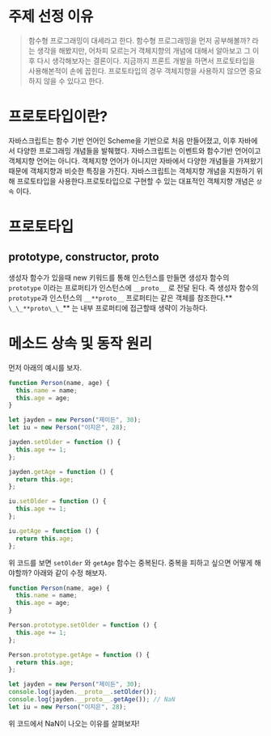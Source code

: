 # 주제 선정 이유

> 함수형 프로그래밍이 대세라고 한다. 함수형 프로그래밍을 먼저 공부해볼까? 라는 생각을 해봤지만, 어차피 모르는거 객체지향의 개념에 대해서 알아보고 그 이후 다시 생각해보자는 결론이다. 지금까지 프론트 개발을 하면서 프로토타입을 사용해본적이 손에 꼽힌다. 프로토타입의 경우 객체지향을 사용하지 않으면 중요하지 않을 수 있다고 한다.

# 프로토타입이란?

자바스크립트는 함수 기반 언어인 Scheme을 기반으로 처음 만들어졌고, 이후 자바에서 다양한 프로그래밍 개념들을 발췌했다. 자바스크립트는 이벤트와 함수기반 언어이고 객체지향 언어는 아니다. 객체지향 언어가 아니지만 자바에서 다양한 개념들을 가져왔기 때문에 객체지향과 비슷한 특징을 가진다. 자바스크립트는 객체지향 개념을 지원하기 위해 프로토타입을 사용한다.프로토타입으로 구현할 수 있는 대표적인 객체지향 개념은 `상속` 이다.

# 프로토타입

## prototype, constructor, **proto**

생성자 함수가 있을때 new 키워드를 통해 인스턴스를 만들면 생성자 함수의 `prototype` 이라는 프로퍼티가 인스턴스에 `__proto__` 로 전달 된다. 즉 생성자 함수의 `prototype`과 인스턴스의 `__**proto__` 프로퍼티는 같은 객체를 참조한다.** `\_\_**proto\_\_`\*\* 는 내부 프로퍼티에 접근할때 생략이 가능하다.

# 메소드 상속 및 동작 원리

먼저 아래의 예시를 보자.

```jsx
function Person(name, age) {
  this.name = name;
  this.age = age;
}

let jayden = new Person("제이든", 30);
let iu = new Person("이지은", 28);

jayden.setOlder = function () {
  this.age += 1;
};

jayden.getAge = function () {
  return this.age;
};

iu.setOlder = function () {
  this.age += 1;
};

iu.getAge = function () {
  return this.age;
};
```

위 코드를 보면 `setOlder` 와 `getAge` 함수는 중복된다. 중복을 피하고 싶으면 어떻게 해야할까? 아래와 같이 수정 해보자.

```jsx
function Person(name, age) {
  this.name = name;
  this.age = age;
}

Person.prototype.setOlder = function () {
  this.age += 1;
};

Person.prototype.getAge = function () {
  return this.age;
};

let jayden = new Person("제이든", 30);
console.log(jayden.__proto__.setOlder());
console.log(jayden.__proto__.getAge()); // NaN
let iu = new Person("이지은", 28);
```

위 코드에서 NaN이 나오는 이유를 살펴보자!
